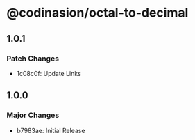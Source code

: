 # @codinasion/octal-to-decimal

## 1.0.1

### Patch Changes

- 1c08c0f: Update Links

## 1.0.0

### Major Changes

- b7983ae: Initial Release

